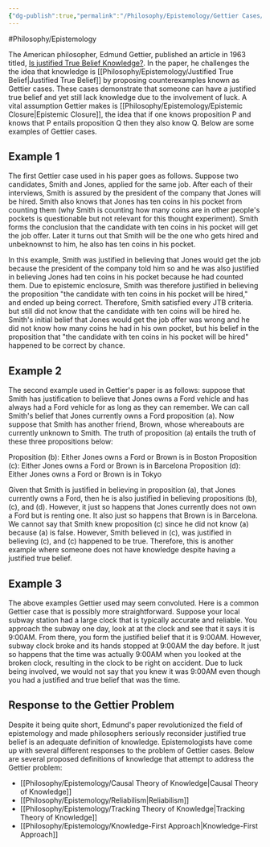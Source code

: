 ```yaml
---
{"dg-publish":true,"permalink":"/Philosophy/Epistemology/Gettier Cases/","created":"2024-06-23T21:25:50.265-04:00","updated":"2024-11-11T00:22:24.737-05:00"}
---
```



#Philosophy/Epistemology 

The American philosopher, Edmund Gettier, published an article in 1963 titled, [Is justified True Belief Knowledge?](https://fitelson.org/proseminar/gettier.pdf). In the paper, he challenges the the idea that knowledge is [[Philosophy/Epistemology/Justified True Belief\|Justified True Belief]] by proposing counterexamples known as Gettier cases. These cases demonstrate that someone can have a justified true belief and yet still lack knowledge due to the involvement of luck. A vital assumption Gettier makes is [[Philosophy/Epistemology/Epistemic Closure\|Epistemic Closure]], the idea that if one knows proposition P and knows that P entails proposition Q then they also know Q.  Below are some examples of Gettier cases.

## Example 1

The first Gettier case used in his paper goes as follows. Suppose two candidates, Smith and Jones, applied for the same job. After each of their interviews, Smith is assured by the president of the company that Jones will be hired. Smith also knows that Jones has ten coins in his pocket from counting them (why Smith is counting how many coins are in other people's pockets is questionable but not relevant for this thought experiment). Smith forms the conclusion that the candidate with ten coins in his pocket will get the job offer. Later it turns out that Smith will be the one who gets hired and unbeknownst to him, he also has ten coins in his pocket.

In this example, Smith was justified in believing that Jones would get the job because the president of the company told him so and he was also justified in believing Jones had ten coins in his pocket because he had counted them. Due to epistemic enclosure, Smith was therefore justified in believing the proposition "the candidate with ten coins in his pocket will be hired," and ended up being correct. Therefore, Smith satisfied every JTB criteria. but still did not know that the candidate with ten coins will be hired he. Smith's initial belief that Jones would get the job offer was wrong and he did not know how many coins he had in his own pocket, but his belief in the proposition that "the candidate with ten coins in his pocket will be hired" happened to be correct by chance.
## Example 2

The second example used in Gettier's paper is as follows: suppose that Smith has justification to believe that Jones owns a Ford vehicle and has always had a Ford vehicle for as long as they can remember. We can call Smith's belief that Jones currently owns a Ford proposition (a). Now suppose that Smith has another friend, Brown, whose whereabouts are currently unknown to Smith. The truth of proposition (a) entails the truth of these three propositions below:

Proposition (b): Either Jones owns a Ford or Brown is in Boston
Proposition (c): Either Jones owns a Ford or Brown is in Barcelona
Proposition (d): Either Jones owns a Ford or Brown is in Tokyo

Given that Smith is justified in believing in proposition (a), that Jones currently owns a Ford, then he is also justified in believing propositions (b), (c), and (d). However, it just so happens that Jones currently does not own a Ford but is renting one. It also just so happens that Brown is in Barcelona. We cannot say that Smith knew proposition (c) since he did not know (a) because (a) is false. However, Smith believed in (c), was justified in believing (c), and (c) happened to be true. Therefore, this is another example where someone does not have knowledge despite having a justified true belief.

## Example 3

The above examples Gettier used may seem convoluted. Here is a common Gettier case that is possibly more straightforward. Suppose your local subway station had a large clock that is typically accurate and reliable. You approach the subway one day, look at at the clock and see that it says it is 9:00AM. From there, you form the justified belief that it is 9:00AM. However, subway clock broke and its hands stopped at 9:00AM the day before. It just so happens that the time was actually 9:00AM when you looked at the broken clock, resulting in the clock to be right on accident. Due to luck being involved, we would not say that you knew it was 9:00AM even though you had a justified and true belief that was the time.

## Response to the Gettier Problem

Despite it being quite short, Edmund's paper revolutionized the field of epistemology and made philosophers seriously reconsider justified true belief is an adequate definition of knowledge. Epistemologists have come up with several different responses to the problem of Gettier cases. Below are several proposed definitions of knowledge that attempt to address the Gettier problem:
- [[Philosophy/Epistemology/Causal Theory of Knowledge\|Causal Theory of Knowledge]]
- [[Philosophy/Epistemology/Reliabilism\|Reliabilism]]
- [[Philosophy/Epistemology/Tracking Theory of Knowledge\|Tracking Theory of Knowledge]]
- [[Philosophy/Epistemology/Knowledge-First Approach\|Knowledge-First Approach]]
 
